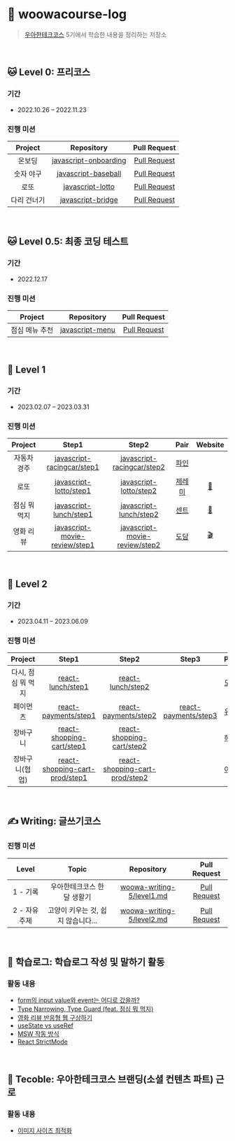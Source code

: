 # 🚀 woowacourse-log

> [우아한테크코스](https://woowacourse.github.io/) 5기에서 학습한 내용을 정리하는 저장소

<br/>

## 🐱 Level 0: 프리코스

### 기간
- 2022.10.26 – 2022.11.23

### 진행 미션
|Project |Repository |Pull Request |
|:------:|:---------:|:-----------:|
|온보딩|[javascript-onboarding](https://github.com/Leejin-Yang/javascript-onboarding/tree/Leejin-Yang)|[Pull Request](https://github.com/woowacourse-precourse/javascript-onboarding/pull/339)|
|숫자 야구|[javascript-baseball](https://github.com/Leejin-Yang/javascript-baseball/tree/Leejin-Yang)|[Pull Request](https://github.com/woowacourse-precourse/javascript-baseball/pull/74)|
|로또|[javascript-lotto](https://github.com/Leejin-Yang/javascript-lotto/tree/Leejin-Yang)|[Pull Request](https://github.com/woowacourse-precourse/javascript-lotto/pull/79)|
|다리 건너기|[javascript-bridge](https://github.com/Leejin-Yang/javascript-bridge/tree/Leejin-Yang)|[Pull Request](https://github.com/woowacourse-precourse/javascript-bridge/pull/347)|

<br/>

## 🐱 Level 0.5: 최종 코딩 테스트

### 기간
- 2022.12.17

### 진행 미션
|Project |Repository |Pull Request |
|:------:|:---------:|:-----------:|
|점심 메뉴 추천|[javascript-menu](https://github.com/Leejin-Yang/javascript-menu/tree/Leejin-Yang)|[Pull Request](https://github.com/woowacourse-precourse/javascript-menu/pull/64)|

<br/>

## 🐧 Level 1

### 기간
- 2023.02.07 – 2023.03.31

### 진행 미션
|Project |Step1 |Step2 |Pair |Website |
|:------:|:---------:|:-----------:|:---:|:-------:|
|자동차 경주|[javascript-racingcar/step1](https://github.com/woowacourse/javascript-racingcar/pull/174)|[javascript-racingcar/step2](https://github.com/woowacourse/javascript-racingcar/pull/210)|[파인](https://github.com/nangkyeonglim)||
|로또|[javascript-lotto/step1](https://github.com/woowacourse/javascript-lotto/pull/183)|[javascript-lotto/step2](https://github.com/woowacourse/javascript-lotto/pull/249)|[제레미](https://github.com/shackstack)|[🎱](https://leejin-yang.github.io/javascript-lotto-1/)|
|점심 뭐 먹지|[javascript-lunch/step1](https://github.com/woowacourse/javascript-lunch/pull/7)|[javascript-lunch/step2](https://github.com/woowacourse/javascript-lunch/pull/74)|[센트](https://github.com/kyw0716)|[🍔](https://leejin-yang.github.io/javascript-lunch/)|
|영화 리뷰|[javascript-movie-review/step1](https://github.com/woowacourse/javascript-movie-review/pull/3)|[javascript-movie-review/step2](https://github.com/woowacourse/javascript-movie-review/pull/80)|[도담](https://github.com/D0Dam)|[🎬](https://leejin-yang.github.io/javascript-movie-review/)|

<br/>

## 🐧 Level 2

### 기간
- 2023.04.11 – 2023.06.09

### 진행 미션
|Project |Step1 |Step2 |Step3 |Pair |Website |
|:------:|:---------:|:-----------:|:-----------:|:---:|:-------:|
|다시, 점심 뭐 먹지|[react-lunch/step1](https://github.com/woowacourse/react-lunch/pull/5)|[react-lunch/step2](https://github.com/woowacourse/react-lunch/pull/65)||[도리](https://github.com/tkdrb12)|[🍚](https://leejin-yang.github.io/react-lunch/)|
|페이먼츠|[react-payments/step1](https://github.com/woowacourse/react-payments/pull/196)|[react-payments/step2](https://github.com/woowacourse/react-payments/pull/270)|[react-payments/step3](https://github.com/woowacourse/react-payments/pull/303)|[유스](https://github.com/suyoungj)|[💳](https://hwangpeng-payments.netlify.app/)|
|장바구니|[react-shopping-cart/step1](https://github.com/woowacourse/react-shopping-cart/pull/173)|[react-shopping-cart/step2](https://github.com/woowacourse/react-shopping-cart/pull/211)||[해온](https://github.com/hae-on)|[🛒](https://leejin-yang.github.io/react-shopping-cart/)|
|장바구니(협업)|[react-shopping-cart-prod/step1](https://github.com/woowacourse/react-shopping-cart-prod/pull/83)|[react-shopping-cart-prod/step2](https://github.com/woowacourse/react-shopping-cart-prod/pull/137)||[아커](https://github.com/jeonjeunghoon)|[🛒](https://leejin-yang.github.io/react-shopping-cart-prod/)|

<br/>

## ✍️ Writing: 글쓰기코스

### 진행 미션
|Level |Topic |Repository |Pull Request |
|:----:|:----:|:---------:|:-----------:|
|1 - 기록|우아한테크코스 한 달 생활기|[woowa-writing-5/level1.md](https://github.com/Leejin-Yang/woowa-writing-5/blob/level1/level1.md)|[Pull Request](https://github.com/woowacourse/woowa-writing-5/pull/135)|
|2 - 자유 주제|고양이 키우는 것, 쉽지 않습니다...|[woowa-writing-5/level2.md](https://github.com/Leejin-Yang/woowa-writing-5/blob/level2/level2.md)|[Pull Request](https://github.com/woowacourse/woowa-writing-5/pull/213)|

<br>

## 📝 학습로그: 학습로그 작성 및 말하기 활동

### 활동 내용

- [form의 input value와 event는 어디로 갔을까?](https://prolog.techcourse.co.kr/studylogs/2697)
- [Type Narrowing, Type Guard (feat. 점심 뭐 먹지)](https://prolog.techcourse.co.kr/studylogs/2788)
- [영화 리뷰 반응형 웹 구상하기](https://prolog.techcourse.co.kr/studylogs/3025)
- [useState vs useRef](https://prolog.techcourse.co.kr/studylogs/3317)
- [MSW 작동 방식](https://prolog.techcourse.co.kr/studylogs/3570)
- [React StrictMode](https://prolog.techcourse.co.kr/studylogs/3695)

<br>

## 📖 Tecoble: 우아한테크코스 브랜딩(소셜 컨텐츠 파트) 근로

### 활동 내용

- [이미지 사이즈 최적화](https://tecoble.techcourse.co.kr/post/2023-05-02-image-size-optimization/)
